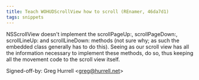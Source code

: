 ```yaml
---
title: Teach WOHUDScrollView how to scroll (REnamer, 46da7d1)
tags: snippets
---
```


NSScrollView doesn't implement the scrollPageUp:, scrollPageDown:, scrollLineUp: and scrollLineDown: methods (not sure why; as such the embedded class generally has to do this). Seeing as our scroll view has all the information necessary to implement these methods, do so, thus keeping all the movement code to the scroll view itself.

Signed-off-by: Greg Hurrell &lt;greg@hurrell.net&gt;
